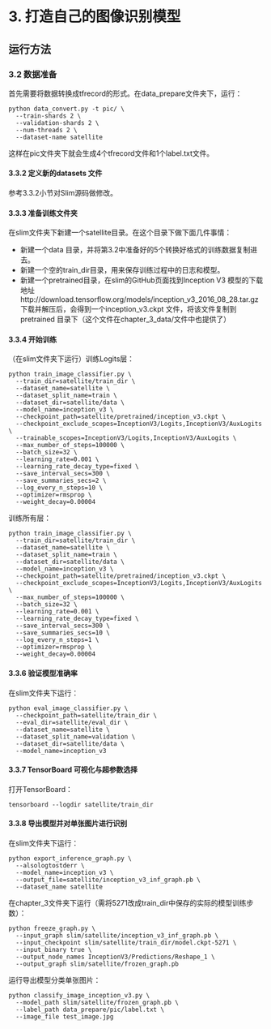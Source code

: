 # 3. 打造自己的图像识别模型

## 运行方法

### 3.2 数据准备

首先需要将数据转换成tfrecord的形式。在data_prepare文件夹下，运行：

```
python data_convert.py -t pic/ \
  --train-shards 2 \
  --validation-shards 2 \
  --num-threads 2 \
  --dataset-name satellite
```

这样在pic文件夹下就会生成4个tfrecord文件和1个label.txt文件。

#### 3.3.2 定义新的datasets 文件

参考3.3.2小节对Slim源码做修改。

#### 3.3.3 准备训练文件夹

在slim文件夹下新建一个satellite目录。在这个目录下做下面几件事情：
- 新建一个data 目录，并将第3.2中准备好的5个转换好格式的训练数据复制进去。
- 新建一个空的train_dir目录，用来保存训练过程中的日志和模型。
- 新建一个pretrained目录，在slim的GitHub页面找到Inception V3 模型的下载地址http://download.tensorflow.org/models/inception_v3_2016_08_28.tar.gz 下载并解压后，会得到一个inception_v3.ckpt 文件，将该文件复制到pretrained 目录下（这个文件在chapter_3_data/文件中也提供了）

#### 3.3.4 开始训练

（在slim文件夹下运行）训练Logits层：

```
python train_image_classifier.py \
  --train_dir=satellite/train_dir \
  --dataset_name=satellite \
  --dataset_split_name=train \
  --dataset_dir=satellite/data \
  --model_name=inception_v3 \
  --checkpoint_path=satellite/pretrained/inception_v3.ckpt \
  --checkpoint_exclude_scopes=InceptionV3/Logits,InceptionV3/AuxLogits \
  --trainable_scopes=InceptionV3/Logits,InceptionV3/AuxLogits \
  --max_number_of_steps=100000 \
  --batch_size=32 \
  --learning_rate=0.001 \
  --learning_rate_decay_type=fixed \
  --save_interval_secs=300 \
  --save_summaries_secs=2 \
  --log_every_n_steps=10 \
  --optimizer=rmsprop \
  --weight_decay=0.00004
```

训练所有层：
```
python train_image_classifier.py \
  --train_dir=satellite/train_dir \
  --dataset_name=satellite \
  --dataset_split_name=train \
  --dataset_dir=satellite/data \
  --model_name=inception_v3 \
  --checkpoint_path=satellite/pretrained/inception_v3.ckpt \
  --checkpoint_exclude_scopes=InceptionV3/Logits,InceptionV3/AuxLogits \
  --max_number_of_steps=100000 \
  --batch_size=32 \
  --learning_rate=0.001 \
  --learning_rate_decay_type=fixed \
  --save_interval_secs=300 \
  --save_summaries_secs=10 \
  --log_every_n_steps=1 \
  --optimizer=rmsprop \
  --weight_decay=0.00004
```

#### 3.3.6 验证模型准确率

在slim文件夹下运行：
```
python eval_image_classifier.py \
  --checkpoint_path=satellite/train_dir \
  --eval_dir=satellite/eval_dir \
  --dataset_name=satellite \
  --dataset_split_name=validation \
  --dataset_dir=satellite/data \
  --model_name=inception_v3
```

#### 3.3.7 TensorBoard 可视化与超参数选择

打开TensorBoard：
```
tensorboard --logdir satellite/train_dir
```

#### 3.3.8 导出模型并对单张图片进行识别

在slim文件夹下运行：
```
python export_inference_graph.py \
  --alsologtostderr \
  --model_name=inception_v3 \
  --output_file=satellite/inception_v3_inf_graph.pb \
  --dataset_name satellite
```

在chapter_3文件夹下运行（需将5271改成train_dir中保存的实际的模型训练步数）：
```
python freeze_graph.py \
  --input_graph slim/satellite/inception_v3_inf_graph.pb \
  --input_checkpoint slim/satellite/train_dir/model.ckpt-5271 \
  --input_binary true \
  --output_node_names InceptionV3/Predictions/Reshape_1 \
  --output_graph slim/satellite/frozen_graph.pb
```

运行导出模型分类单张图片：
```
python classify_image_inception_v3.py \
  --model_path slim/satellite/frozen_graph.pb \
  --label_path data_prepare/pic/label.txt \
  --image_file test_image.jpg
```